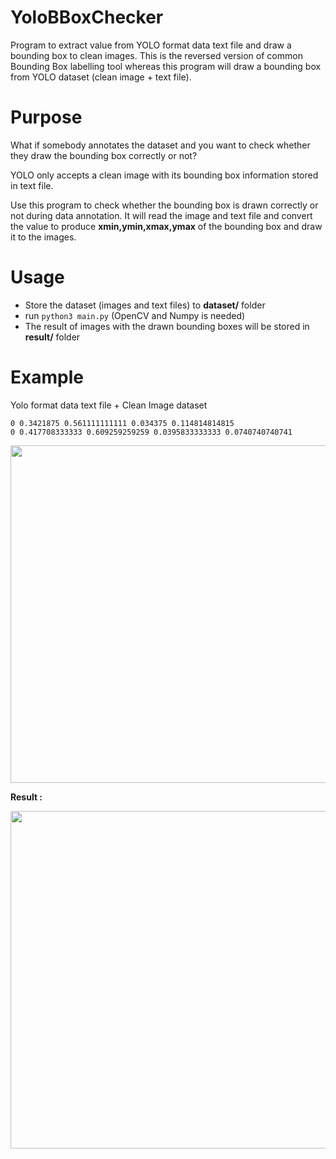 # YoloBBoxChecker
Program to extract value from YOLO format data text file and draw a bounding box to clean images. This is the reversed version of common Bounding Box labelling tool whereas this program will draw a bounding box from YOLO dataset (clean image + text file). 

# Purpose
What if somebody annotates the dataset and you want to check whether they draw the bounding box correctly or not?

YOLO only accepts a clean image with its bounding box information stored in text file. 

Use this program to check whether the bounding box is drawn correctly or not during data annotation. It will read the image and text file and convert the value to produce **xmin,ymin,xmax,ymax** of the bounding box and draw it to the images.

# Usage
 - Store the dataset (images and text files) to **dataset/** folder
 - run `python3 main.py` (OpenCV and Numpy is needed)
 - The result of images with the drawn bounding boxes will be stored in **result/** folder
 
# Example
Yolo format data text file + Clean Image dataset
```
0 0.3421875 0.561111111111 0.034375 0.114814814815
0 0.417708333333 0.609259259259 0.0395833333333 0.0740740740741
```
<img src="https://i.ibb.co/PgqBznY/1290831116.jpg" width="540">

**Result :**

<img src="https://i.ibb.co/WW5hdGC/1290831116.jpg" width="540">
